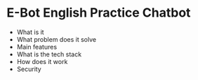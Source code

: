 # E-Bot English Practice Chatbot

- What is it
- What problem does it solve
- Main features
- What is the tech stack
- How does it work
- Security
